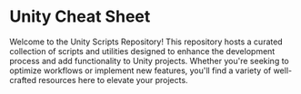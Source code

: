# Unity Cheat Sheet

Welcome to the Unity Scripts Repository! This repository hosts a curated collection of scripts and utilities designed to enhance the development process and add functionality to Unity projects. Whether you're seeking to optimize workflows or implement new features, you'll find a variety of well-crafted resources here to elevate your projects.

